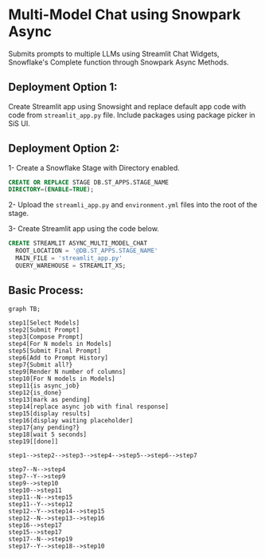 # Multi-Model Chat using Snowpark Async

Submits prompts to multiple LLMs using Streamlit Chat Widgets, Snowflake's Complete function through Snowpark Async Methods.

## Deployment Option 1:

Create Streamlit app using Snowsight and replace default app code with code from `streamlit_app.py` file. Include packages using package picker in SiS UI.

## Deployment Option 2:

1- Create a Snowflake Stage with Directory enabled.

```sql
CREATE OR REPLACE STAGE DB.ST_APPS.STAGE_NAME
DIRECTORY=(ENABLE=TRUE);
```

2- Upload the `streamli_app.py` and `environment.yml` files into the root of the stage.

3- Create Streamlit app using the code below.

```sql
CREATE STREAMLIT ASYNC_MULTI_MODEL_CHAT
  ROOT_LOCATION = '@DB.ST_APPS.STAGE_NAME'
  MAIN_FILE = 'streamlit_app.py'
  QUERY_WAREHOUSE = STREAMLIT_XS;
```

## Basic Process:

```mermaid
graph TB;

step1[Select Models]
step2[Submit Prompt]
step3[Compose Prompt]
step4[For N models in Models]
step5[Submit Final Prompt]
step6[Add to Prompt History]
step7{Submit all?}
step9[Render N number of columns]
step10[For N models in Models]
step11{is async_job}
step12{is_done}
step13[mark as pending]
step14[replace async job with final response]
step15[display results]
step16[display waiting placeholder]
step17{any pending?}
step18[wait 5 seconds]
step19[[done]]

step1-->step2-->step3-->step4-->step5-->step6-->step7

step7--N-->step4
step7--Y-->step9
step9-->step10
step10-->step11
step11--N-->step15
step11--Y-->step12
step12--Y-->step14-->step15
step12--N-->step13-->step16
step16-->step17
step15-->step17
step17--N-->step19
step17--Y-->step18-->step10
```
